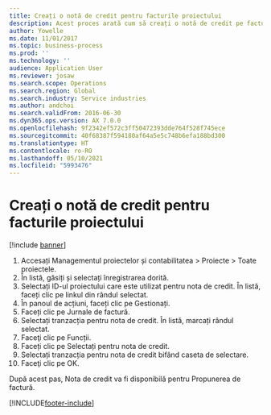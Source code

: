 ```yaml
---
title: Creați o notă de credit pentru facturile proiectului
description: Acest proces arată cum să creați o notă de credit pe facturile de proiect care au fost înregistrate.
author: Yowelle
ms.date: 11/01/2017
ms.topic: business-process
ms.prod: ''
ms.technology: ''
audience: Application User
ms.reviewer: josaw
ms.search.scope: Operations
ms.search.region: Global
ms.search.industry: Service industries
ms.author: andchoi
ms.search.validFrom: 2016-06-30
ms.dyn365.ops.version: AX 7.0.0
ms.openlocfilehash: 9f2342ef572c3ff50472393dde764f528f745ece
ms.sourcegitcommit: 40f68387f594180af64a5e5c748b6efa188bd300
ms.translationtype: HT
ms.contentlocale: ro-RO
ms.lasthandoff: 05/10/2021
ms.locfileid: "5993476"
---
```

# <a name="create-a-credit-note-on-project-invoices"></a>Creați o notă de credit pentru facturile proiectului

[!include [banner](../../includes/banner.md)]

1. Accesați Managementul proiectelor și contabilitatea > Proiecte > Toate proiectele. 
2. În listă, găsiți și selectați înregistrarea dorită. 
3. Selectați ID-ul proiectului care este utilizat pentru nota de credit. În listă, faceți clic pe linkul din rândul selectat. 
4. În panoul de acțiuni, faceți clic pe Gestionați. 
5. Faceți clic pe Jurnale de factură. 
6. Selectați tranzacția pentru nota de credit. În listă, marcați rândul selectat. 
7. Faceţi clic pe Funcții. 
8. Faceți clic pe Selectați pentru nota de credit. 
9. Selectați tranzacția pentru nota de credit bifând caseta de selectare.
10. Faceţi clic pe OK. 

După acest pas, Nota de credit va fi disponibilă pentru Propunerea de factură.


[!INCLUDE[footer-include](../../includes/footer-banner.md)]